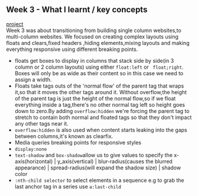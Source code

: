 ## Week 3 - What I learnt / key concepts
[project](https://furneauxs-563.superhi.com/) </br>
Week 3 was about transitioning from building single column websites,to multi-column websites. We focused on creating complex layouts using floats and clears,fixed headers ,hiding elements,mixing layouts and making everything responsive using different breaking points.</br>
- floats get boxes to display in columns that stack side by side(in 3 column or 2 column layouts) using either `float:left` or ` float;right`. Boxes will only be as wide as their content so in this case we need to assign a width.
- Floats take tags outs of the 'normal flow' of the parent tag that wraps it,so that it moves the other tags around it.
Without overflow,the height of the parent tag is just the height of the normal flow,so if we float everything inside a tag,there's no other normal tag left so height goes down to zero.By adding `overflow:hidden` we're forcing the parent tag to stretch to contain both normal and floated tags so that they don't impact any other tags near it.
- `overflow:hidden` is also used when content starts leaking into the gaps between columns,it's known as clearfix.
- Media queries breaking points for responsive styles
- `display:none`
- `text-shadow` and `box-shadow`allow us to give values to specify the  x-axis(horizontal) | y_axis(vertical) | blur-radius(causes the blurred appearance) | spread-radius(will expand the shadow size) | shadow color 
- `:nth-child selector` to select elements in a sequence e.g to grab the last anchor tag in a series use `a:last-child`
